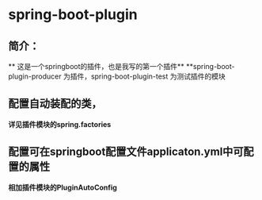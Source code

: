 # spring-boot-plugin
## 简介：
** 这是一个springboot的插件，也是我写的第一个插件**
**spring-boot-plugin-producer 为插件，spring-boot-plugin-test 为测试插件的模块
## 配置自动装配的类，
**详见插件模块的spring.factories**
## 配置可在springboot配置文件applicaton.yml中可配置的属性
**相加插件模块的PluginAutoConfig**
